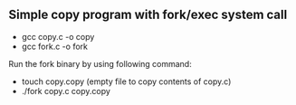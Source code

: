 ## Simple copy program with fork/exec system call
- gcc copy.c -o copy
- gcc fork.c -o fork

Run the fork binary by using following command:
- touch copy.copy (empty file to copy contents of copy.c)
- ./fork copy.c copy.copy
